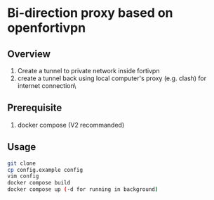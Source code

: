 # Bi-direction proxy based on openfortivpn

## Overview

1. Create a tunnel to private network inside fortivpn
2. create a tunnel back using local computer's proxy (e.g. clash) for internet connection\

## Prerequisite

1. docker compose (V2 recommanded)

## Usage

```bash
git clone 
cp config.example config
vim config
docker compose build
docker compose up (-d for running in background)
```
